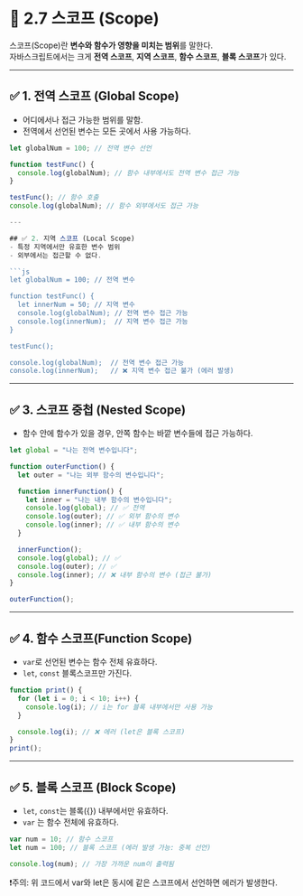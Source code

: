 # 📘 2.7 스코프 (Scope)

스코프(Scope)란 **변수와 함수가 영향을 미치는 범위**를 말한다.  
자바스크립트에서는 크게 **전역 스코프**, **지역 스코프**, **함수 스코프**, **블록 스코프**가 있다.

---

## ✅ 1. 전역 스코프 (Global Scope)

- 어디에서나 접근 가능한 범위를 말함.
- 전역에서 선언된 변수는 모든 곳에서 사용 가능하다.

````js
let globalNum = 100; // 전역 변수 선언

function testFunc() {
  console.log(globalNum); // 함수 내부에서도 전역 변수 접근 가능
}

testFunc(); // 함수 호출
console.log(globalNum); // 함수 외부에서도 접근 가능

---

## ✅ 2. 지역 스코프 (Local Scope)
- 특정 지역에서만 유효한 변수 범위
- 외부에서는 접근할 수 없다.

```js
let globalNum = 100; // 전역 변수

function testFunc() {
  let innerNum = 50; // 지역 변수
  console.log(globalNum); // 전역 변수 접근 가능
  console.log(innerNum);  // 지역 변수 접근 가능
}

testFunc();

console.log(globalNum);  // 전역 변수 접근 가능
console.log(innerNum);   // ❌ 지역 변수 접근 불가 (에러 발생)
````

---

## ✅ 3. 스코프 중첩 (Nested Scope)

- 함수 안에 함수가 있을 경우, 안쪽 함수는 바깥 변수들에 접근 가능하다.

```js
let global = "나는 전역 변수입니다";

function outerFunction() {
  let outer = "나는 외부 함수의 변수입니다";

  function innerFunction() {
    let inner = "나는 내부 함수의 변수입니다";
    console.log(global); // ✅ 전역
    console.log(outer); // ✅ 외부 함수의 변수
    console.log(inner); // ✅ 내부 함수의 변수
  }

  innerFunction();
  console.log(global); // ✅
  console.log(outer); // ✅
  console.log(inner); // ❌ 내부 함수의 변수 (접근 불가)
}

outerFunction();
```

---

## ✅ 4. 함수 스코프(Function Scope)

- `var`로 선언된 변수는 함수 전체 유효하다.
- `let`, `const` 블록스코프만 가진다.

```js
function print() {
  for (let i = 0; i < 10; i++) {
    console.log(i); // i는 for 블록 내부에서만 사용 가능
  }

  console.log(i); // ❌ 에러 (let은 블록 스코프)
}
print();
```

---

## ✅ 5. 블록 스코프 (Block Scope)

- `let`, `const`는 블록({}) 내부에서만 유효하다.
- `var` 는 함수 전체에 유효하다.

```js
var num = 10; // 함수 스코프
let num = 100; // 블록 스코프 (에러 발생 가능: 중복 선언)

console.log(num); // 가장 가까운 num이 출력됨
```

❗주의: 위 코드에서 var와 let은 동시에 같은 스코프에서 선언하면 에러가 발생한다.
